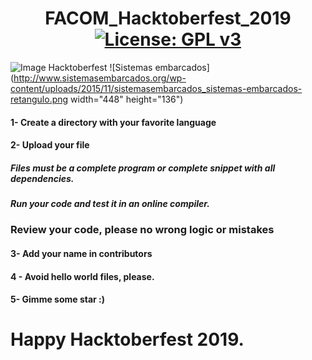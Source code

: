# <center>FACOM_Hacktoberfest_2019  [![License: GPL v3](https://img.shields.io/badge/License-GPLv3-blue.svg)](https://www.gnu.org/licenses/gpl-3.0)</center>

![Image Hacktoberfest](https://hacktoberfest.digitalocean.com/assets/logo-hf19-header-8245176fe235ab5d942c7580778a914110fa06a23c3d55bf40e2d061809d8785.svg) ![Sistemas embarcados](http://www.sistemasembarcados.org/wp-content/uploads/2015/11/sistemasembarcados_sistemas-embarcados-retangulo.png width="448" height="136")

<h4> 1- Create a directory with your favorite language</h4>

 <h4>2- Upload your file </h4>
 <p><h5> Files must be a complete program or complete snippet with all dependencies.</h5></p>
 <p><h5> Run your code and test it in an online compiler.</h5></p>
 <p><h3> Review your code, please no wrong logic or mistakes</h3></p>
 <h4>3- Add your name in contributors</h4>
 <h4>4 - Avoid hello world files, please.</h4>
 <h4>5- Gimme some star :) </h4>

# Happy Hacktoberfest 2019.


